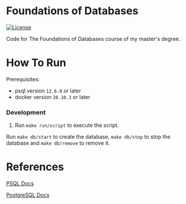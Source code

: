 # Foundations of Databases
[![License](https://img.shields.io/github/license/tomdewildt/foundations-of-databases)](https://github.com/tomdewildt/foundations-of-databases/blob/master/LICENSE)

Code for The Foundations of Databases course of my master's degree.

# How To Run

Prerequisites:
* psql version ```12.6.0``` or later
* docker version ```20.10.3``` or later

### Development

1. Run ```make run/script``` to execute the script.

Run ```make db/start``` to create the database, ```make db/stop``` to stop the database and ```make db/remove``` to remove it.

# References

[PSQL Docs](https://www.postgresql.org/docs/9.6/app-psql.html)

[PostgreSQL Docs](https://www.postgresql.org/docs/9.6/index.html)
